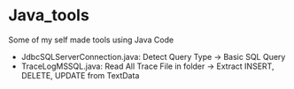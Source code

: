 # Java_tools
Some of my self made tools using Java Code

- JdbcSQLServerConnection.java: 
    Detect Query Type ->  Basic SQL Query
- TraceLogMSSQL.java: 
    Read All Trace File in folder -> Extract INSERT, DELETE, UPDATE from TextData
